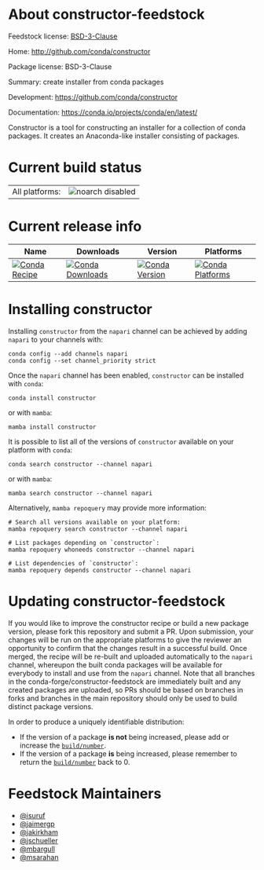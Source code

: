 About constructor-feedstock
===========================

Feedstock license: [BSD-3-Clause](https://github.com/conda-forge/constructor-feedstock/blob/main/LICENSE.txt)

Home: http://github.com/conda/constructor

Package license: BSD-3-Clause

Summary: create installer from conda packages

Development: https://github.com/conda/constructor

Documentation: https://conda.io/projects/conda/en/latest/

Constructor is a tool for constructing an installer for a collection of
conda packages. It creates an Anaconda-like installer consisting of
packages.


Current build status
====================


<table><tr>
    <td>All platforms:</td>
    <td>
      <img src="https://img.shields.io/badge/noarch-disabled-lightgrey.svg" alt="noarch disabled">
    </td>
  </tr>
</table>

Current release info
====================

| Name | Downloads | Version | Platforms |
| --- | --- | --- | --- |
| [![Conda Recipe](https://img.shields.io/badge/recipe-constructor-green.svg)](https://anaconda.org/napari/constructor) | [![Conda Downloads](https://img.shields.io/conda/dn/napari/constructor.svg)](https://anaconda.org/napari/constructor) | [![Conda Version](https://img.shields.io/conda/vn/napari/constructor.svg)](https://anaconda.org/napari/constructor) | [![Conda Platforms](https://img.shields.io/conda/pn/napari/constructor.svg)](https://anaconda.org/napari/constructor) |

Installing constructor
======================

Installing `constructor` from the `napari` channel can be achieved by adding `napari` to your channels with:

```
conda config --add channels napari
conda config --set channel_priority strict
```

Once the `napari` channel has been enabled, `constructor` can be installed with `conda`:

```
conda install constructor
```

or with `mamba`:

```
mamba install constructor
```

It is possible to list all of the versions of `constructor` available on your platform with `conda`:

```
conda search constructor --channel napari
```

or with `mamba`:

```
mamba search constructor --channel napari
```

Alternatively, `mamba repoquery` may provide more information:

```
# Search all versions available on your platform:
mamba repoquery search constructor --channel napari

# List packages depending on `constructor`:
mamba repoquery whoneeds constructor --channel napari

# List dependencies of `constructor`:
mamba repoquery depends constructor --channel napari
```




Updating constructor-feedstock
==============================

If you would like to improve the constructor recipe or build a new
package version, please fork this repository and submit a PR. Upon submission,
your changes will be run on the appropriate platforms to give the reviewer an
opportunity to confirm that the changes result in a successful build. Once
merged, the recipe will be re-built and uploaded automatically to the
`napari` channel, whereupon the built conda packages will be available for
everybody to install and use from the `napari` channel.
Note that all branches in the conda-forge/constructor-feedstock are
immediately built and any created packages are uploaded, so PRs should be based
on branches in forks and branches in the main repository should only be used to
build distinct package versions.

In order to produce a uniquely identifiable distribution:
 * If the version of a package **is not** being increased, please add or increase
   the [``build/number``](https://docs.conda.io/projects/conda-build/en/latest/resources/define-metadata.html#build-number-and-string).
 * If the version of a package **is** being increased, please remember to return
   the [``build/number``](https://docs.conda.io/projects/conda-build/en/latest/resources/define-metadata.html#build-number-and-string)
   back to 0.

Feedstock Maintainers
=====================

* [@isuruf](https://github.com/isuruf/)
* [@jaimergp](https://github.com/jaimergp/)
* [@jakirkham](https://github.com/jakirkham/)
* [@jschueller](https://github.com/jschueller/)
* [@mbargull](https://github.com/mbargull/)
* [@msarahan](https://github.com/msarahan/)

